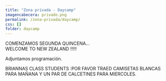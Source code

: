 ```yaml
---
title: "Zona privada - Daycamp"
imagencabecera: privado.png
permalink: /zona-privada/daycamp/
css: []
folder: daycamp
---
```


COMENZAMOS SEGUNDA QUINCENA...  
WELCOME TO NEW ZEALAND !!!!!

Adjuntamos programación.

BRIANNAS CLASS STUDENTS :POR FAVOR TRAED CAMISETAS BLANCAS PARA MAÑANA Y UN PAR DE CALCETINES PARA MIERCOLES.

